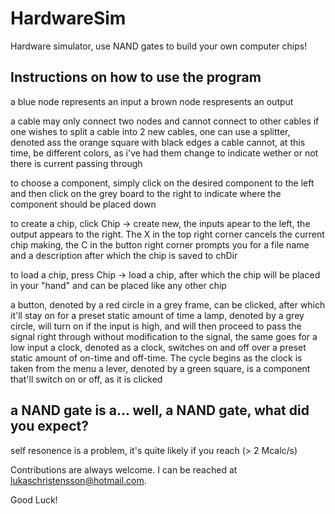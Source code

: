 # HardwareSim
Hardware simulator, use NAND gates to build your own computer chips!

Instructions on how to use the program
-------------------------------------------------------------
a blue node represents an input
a brown node respresents an output

a cable may only connect two nodes and cannot connect to other cables
if one wishes to split a cable into 2 new cables, one can use a splitter, denoted ass the orange square with black edges
a cable cannot, at this time, be different colors, as i've had them change to indicate wether or not there is current passing through

to choose a component, simply click on the desired component to the left and then click on the grey board to the right to indicate where the component should be placed down

to create a chip, click Chip -> create new, 
the inputs apear to the left, the output appears to the right.
The X in the top right corner cancels the current chip making, the C in the button right corner prompts you for a file name and a description after which the chip is saved to chDir

to load a chip, press Chip -> load a chip, after which the chip will be placed in your "hand" and can be placed like any other chip

a button, denoted by a red circle in a grey frame, can be clicked, after which it'll stay on for a preset static amount of time
a lamp, denoted by a grey circle, will turn on if the input is high, and will then proceed to pass the signal right through without modification to the signal, the same goes for a low input
a clock, denoted as a clock, switches on and off over a preset static amount of on-time and off-time. The cycle begins as the clock is taken from the menu
a lever, denoted by a green square, is a component that'll switch on or off, as it is clicked

a NAND gate is a... well, a NAND gate, what did you expect?
-------------------------------------------------------------
self resonence is a problem, it's quite likely if you reach (> 2 Mcalc/s)

Contributions are always welcome.
I can be reached at lukaschristensson@hotmail.com.

Good Luck!
